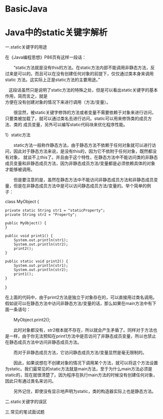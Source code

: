 # BasicJava

Java中的static关键字解析
=================================
一.static关键字的用途

在《Java编程思想》P86页有这样一段话：

　　“static方法就是没有this的方法。在static方法内部不能调用非静态方法，反过来是可以的。而且可以在没有创建任何对象的前提下，仅仅通过类本身来调用static
  方法。这实际上正是static方法的主要用途。”
  
    这段话虽然只是说明了static方法的特殊之处，但是可以看出static关键字的基本作用，简而言之，就是
         
                                     方便在没有创建对象的情况下来进行调用（方法/变量）。

　　很显然，被static关键字修饰的方法或者变量不需要依赖于对象来进行访问，只要类被加载了，就可以通过类名去进行访问。static可以用来修饰类的成员方法、类的
  成员变量，另外可以编写static代码块来优化程序性能。
  
  1）static方法

　　static方法一般称作静态方法，由于静态方法不依赖于任何对象就可以进行访问，因此对于静态方法来说，是没有this的，因为它不依附于任何对象，既然都没有对象，
  就谈不上this了。并且由于这个特性，在静态方法中不能访问类的非静态成员变量和非静态成员方法，因为非静态成员方法/变量都是必须依赖具体的对象才能够被调用。

　　但是要注意的是，虽然在静态方法中不能访问非静态成员方法和非静态成员变量，但是在非静态成员方法中是可以访问静态成员方法/变量的。举个简单的例子：

class MyObject {

    private static String str1 = "staticProperty";
    private String str2 = "Property";
  
    public MyObject() {
    }
  
    public void print1() {
        System.out.println(str1);
        System.out.println(str2);
        print2();
    }
  
    public static void print2() {
        System.out.println(str1);
        System.out.println(str2);
        print1(); 
    }
}

在上面的代码中，由于print2方法是独立于对象存在的，可以直接用过类名调用。假如说可以在静态方法中访问非静态方法/变量的话，那么如果在main方法中有下面一条语句：

　　MyObject.print2();

　　此时对象都没有，str2根本就不存在，所以就会产生矛盾了。同样对于方法也是一样，由于你无法预知在print1方法中是否访问了非静态成员变量，所以也禁止在静态成员方法中访问非静态成员方法。

　　而对于非静态成员方法，它访问静态成员方法/变量显然是毫无限制的。

　　因此，如果说想在不创建对象的情况下调用某个方法，就可以将这个方法设置为static。我们最常见的static方法就是main方法，至于为什么main方法必须是static的，现在就很清楚了。因为程序在执行main方法的时候没有创建任何对象，因此只有通过类名来访问。

　　另外记住，即使没有显示地声明为static，类的构造器实际上也是静态方法。

二.static关键字的误区

三.常见的笔试面试题
